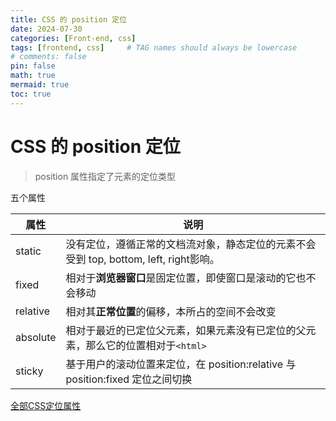 ```yaml
---
title: CSS 的 position 定位
date: 2024-07-30
categories: [Front-end, css]
tags: [frontend, css]     # TAG names should always be lowercase
# comments: false 
pin: false
math: true
mermaid: true
toc: true
---
```


# CSS 的 position 定位
> position 属性指定了元素的定位类型

五个属性

| 属性     | 说明                                                                                  |
| -------- | ------------------------------------------------------------------------------------- |
| static   | 没有定位，遵循正常的文档流对象，静态定位的元素不会受到 top, bottom, left, right影响。 |
| fixed    | 相对于**浏览器窗口**是固定位置，即使窗口是滚动的它也不会移动                          |
| relative | 相对其**正常位置**的偏移，本所占的空间不会改变                                        |
| absolute | 相对于最近的已定位父元素，如果元素没有已定位的父元素，那么它的位置相对于`<html>`      |
| sticky   | 基于用户的滚动位置来定位，在 position:relative 与 position:fixed 定位之间切换         |

[全部CSS定位属性](https://www.runoob.com/css/css-positioning.html)


